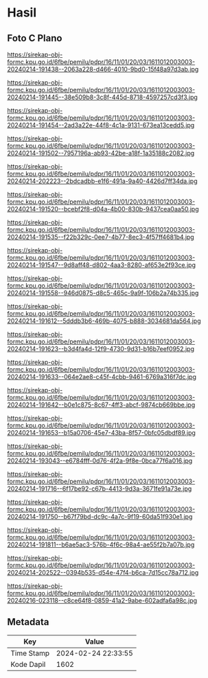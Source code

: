 # Hasil

## Foto C Plano

https://sirekap-obj-formc.kpu.go.id/6fbe/pemilu/pdpr/16/11/01/20/03/1611012003003-20240214-191438--2063a228-d466-4010-9bd0-15f48a97d3ab.jpg

https://sirekap-obj-formc.kpu.go.id/6fbe/pemilu/pdpr/16/11/01/20/03/1611012003003-20240214-191445--38e509b8-3c8f-445d-8718-4597257cd3f3.jpg

https://sirekap-obj-formc.kpu.go.id/6fbe/pemilu/pdpr/16/11/01/20/03/1611012003003-20240214-191454--2ad3a22e-44f8-4c1a-9131-673ea13cedd5.jpg

https://sirekap-obj-formc.kpu.go.id/6fbe/pemilu/pdpr/16/11/01/20/03/1611012003003-20240214-191502--7957196a-ab93-42be-a18f-1a35188c2082.jpg

https://sirekap-obj-formc.kpu.go.id/6fbe/pemilu/pdpr/16/11/01/20/03/1611012003003-20240214-202223--2bdcadbb-e1f6-491a-9a40-4426d7ff34da.jpg

https://sirekap-obj-formc.kpu.go.id/6fbe/pemilu/pdpr/16/11/01/20/03/1611012003003-20240214-191520--bcebf2f8-d04a-4b00-830b-9437cea0aa50.jpg

https://sirekap-obj-formc.kpu.go.id/6fbe/pemilu/pdpr/16/11/01/20/03/1611012003003-20240214-191535--f22b329c-0ee7-4b77-8ec3-4f57ff4681b4.jpg

https://sirekap-obj-formc.kpu.go.id/6fbe/pemilu/pdpr/16/11/01/20/03/1611012003003-20240214-191547--9d8aff48-d802-4aa3-8280-af653e2f93ce.jpg

https://sirekap-obj-formc.kpu.go.id/6fbe/pemilu/pdpr/16/11/01/20/03/1611012003003-20240214-191558--946d0875-d8c5-465c-9a9f-106b2a74b335.jpg

https://sirekap-obj-formc.kpu.go.id/6fbe/pemilu/pdpr/16/11/01/20/03/1611012003003-20240214-191612--5dddb3b6-469b-4075-b888-3034681da564.jpg

https://sirekap-obj-formc.kpu.go.id/6fbe/pemilu/pdpr/16/11/01/20/03/1611012003003-20240214-191623--b3d4fa4d-12f9-4730-9d31-b16b7eef0952.jpg

https://sirekap-obj-formc.kpu.go.id/6fbe/pemilu/pdpr/16/11/01/20/03/1611012003003-20240214-191633--064e2ae8-c45f-4cbb-9461-6769a316f7dc.jpg

https://sirekap-obj-formc.kpu.go.id/6fbe/pemilu/pdpr/16/11/01/20/03/1611012003003-20240214-191642--b0e1c875-8c67-4ff3-abcf-9874cb669bbe.jpg

https://sirekap-obj-formc.kpu.go.id/6fbe/pemilu/pdpr/16/11/01/20/03/1611012003003-20240214-191653--b15a0706-45e7-43ba-8f57-0bfc05dbdf89.jpg

https://sirekap-obj-formc.kpu.go.id/6fbe/pemilu/pdpr/16/11/01/20/03/1611012003003-20240214-193043--e6784fff-0d76-4f2a-9f8e-0bca77f6a016.jpg

https://sirekap-obj-formc.kpu.go.id/6fbe/pemilu/pdpr/16/11/01/20/03/1611012003003-20240214-191716--6f17be92-c67b-4413-9d3a-3671fe91a73e.jpg

https://sirekap-obj-formc.kpu.go.id/6fbe/pemilu/pdpr/16/11/01/20/03/1611012003003-20240214-191750--b67f79bd-dc9c-4a7c-9f19-60da51f930e1.jpg

https://sirekap-obj-formc.kpu.go.id/6fbe/pemilu/pdpr/16/11/01/20/03/1611012003003-20240214-191811--b6ae5ac3-576b-4f6c-98a4-ae55f2b7a07b.jpg

https://sirekap-obj-formc.kpu.go.id/6fbe/pemilu/pdpr/16/11/01/20/03/1611012003003-20240214-202522--0394b535-d54e-47f4-b6ca-7d15cc78a712.jpg

https://sirekap-obj-formc.kpu.go.id/6fbe/pemilu/pdpr/16/11/01/20/03/1611012003003-20240216-023118--c8ce64f8-0859-41a2-9abe-602adfa6a98c.jpg


## Metadata

| Key        | Value               |
| ---------- | ------------------- |
| Time Stamp | 2024-02-24 22:33:55 |
| Kode Dapil | 1602                |



